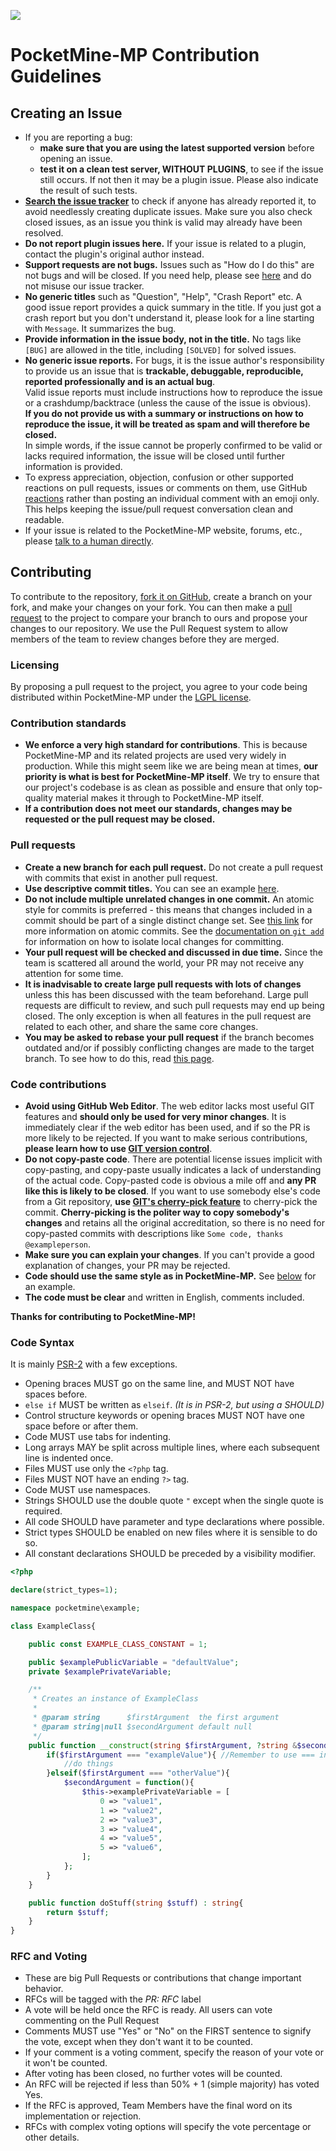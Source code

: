 ![](http://cdn.pocketmine.net/img/PocketMine-MP-h.png)

# PocketMine-MP Contribution Guidelines


## Creating an Issue
- If you are reporting a bug:
  - **make sure that you are using the latest supported version** before opening an issue.
  - **test it on a clean test server, WITHOUT PLUGINS**, to see if the issue still occurs. If not then it may be a plugin issue. Please also indicate the result of such tests.
- **[Search the issue tracker](https://github.com/pmmp/PocketMine-MP/issues?utf8=%E2%9C%93&q=is%3Aissue)** to check if anyone has already reported it, to avoid needlessly creating duplicate issues. Make sure you also check closed issues, as an issue you think is valid may already have been resolved.
- **Do not report plugin issues here.** If your issue is related to a plugin, contact the plugin's original author instead.
- **Support requests are not bugs.** Issues such as "How do I do this" are not bugs and will be closed. If you need help, please see [here](README.md#discussion) and do not misuse our issue tracker.
- **No generic titles** such as "Question", "Help", "Crash Report" etc. A good issue report provides a quick summary in the title. If you just got a crash report but you don't understand it, please look for a line starting with `Message`. It summarizes the bug.
- **Provide information in the issue body, not in the title.** No tags like `[BUG]` are allowed in the title, including `[SOLVED]` for solved issues.
- **No generic issue reports.** For bugs, it is the issue author's responsibility to provide us an issue that is **trackable, debuggable, reproducible, reported professionally and is an actual bug**.
<br>Valid issue reports must include instructions how to reproduce the issue or a crashdump/backtrace (unless the cause of the issue is obvious).
<br>**If you do not provide us with a summary or instructions on how to reproduce the issue, it will be treated as spam and will therefore be closed.**
<br>In simple words, if the issue cannot be properly confirmed to be valid or lacks required information, the issue will be closed until further information is provided.
- To express appreciation, objection, confusion or other supported reactions on pull requests, issues or comments on them, use GitHub [reactions](https://github.com/blog/2119-add-reactions-to-pull-requests-issues-and-comments) rather than posting an individual comment with an emoji only. This helps keeping the issue/pull request conversation clean and readable.
- If your issue is related to the PocketMine-MP website, forums, etc., please [talk to a human directly](README.md#discussion).



## Contributing
To contribute to the repository, [fork it on GitHub](https://github.com/pmmp/PocketMine-MP/fork), create a branch on your fork, and make your changes on your fork. You can then make a [pull request](https://github.com/pmmp/PocketMine-MP/pull/new) to the project to compare your branch to ours and propose your changes to our repository. We use the Pull Request system to allow members of the team to review changes before they are merged.

### Licensing
By proposing a pull request to the project, you agree to your code being distributed within PocketMine-MP under the [LGPL license](LICENSE).

### Contribution standards
- **We enforce a very high standard for contributions**. This is because PocketMine-MP and its related projects are used very widely in production. While this might seem like we are being mean at times, **our priority is what is best for PocketMine-MP itself**.
We try to ensure that our project's codebase is as clean as possible and ensure that only top-quality material makes it through to PocketMine-MP itself.
- **If a contribution does not meet our standards, changes may be requested or the pull request may be closed.**

### Pull requests
- **Create a new branch for each pull request.** Do not create a pull request with commits that exist in another pull request.
- **Use descriptive commit titles.** You can see an example [here](http://tbaggery.com/2008/04/19/a-note-about-git-commit-messages.html).
- **Do not include multiple unrelated changes in one commit.** An atomic style for commits is preferred - this means that changes included in a commit should be part of a single distinct change set. See [this link](https://www.freshconsulting.com/atomic-commits/) for more information on atomic commits. See the [documentation on `git add`](https://git-scm.com/docs/git-add) for information on how to isolate local changes for committing.
- **Your pull request will be checked and discussed in due time.** Since the team is scattered all around the world, your PR may not receive any attention for some time.
- **It is inadvisable to create large pull requests with lots of changes** unless this has been discussed with the team beforehand. Large pull requests are difficult to review, and such pull requests may end up being closed. The only exception is when all features in the pull request are related to each other, and share the same core changes.
- **You may be asked to rebase your pull request** if the branch becomes outdated and/or if possibly conflicting changes are made to the target branch. To see how to do this, read [this page](https://github.com/edx/edx-platform/wiki/How-to-Rebase-a-Pull-Request).

### Code contributions
- **Avoid using GitHub Web Editor**. The web editor lacks most useful GIT features and **should only be used for very minor changes**. It is immediately clear if the web editor has been used, and if so the PR is more likely to be rejected. If you want to make serious contributions, **please learn how to use [GIT version control](https://git-scm.com/)**.
- **Do not copy-paste code**. There are potential license issues implicit with copy-pasting, and copy-paste usually indicates a lack of understanding of the actual code. Copy-pasted code is obvious a mile off and **any PR like this is likely to be closed**. If you want to use somebody else's code from a Git repository, **use [GIT's cherry-pick feature](https://git-scm.com/docs/git-cherry-pick)** to cherry-pick the commit. **Cherry-picking is the politer way to copy somebody's changes** and retains all the original accreditation, so there is no need for copy-pasted commits with descriptions like `Some code, thanks @exampleperson`.
- **Make sure you can explain your changes**. If you can't provide a good explanation of changes, your PR may be rejected.
- **Code should use the same style as in PocketMine-MP.** See [below](#code-syntax) for an example.
- **The code must be clear** and written in English, comments included.


**Thanks for contributing to PocketMine-MP!**



### Code Syntax

It is mainly [PSR-2](https://github.com/php-fig/fig-standards/blob/master/accepted/PSR-1-basic-coding-standard.md) with a few exceptions.

- Opening braces MUST go on the same line, and MUST NOT have spaces before.
- `else if` MUST be written as `elseif`. _(It is in PSR-2, but using a SHOULD)_
- Control structure keywords or opening braces MUST NOT have one space before or after them.
- Code MUST use tabs for indenting.
- Long arrays MAY be split across multiple lines, where each subsequent line is indented once.
- Files MUST use only the `<?php` tag.
- Files MUST NOT have an ending `?>` tag.
- Code MUST use namespaces.
- Strings SHOULD use the double quote `"` except when the single quote is required.
- All code SHOULD have parameter and type declarations where possible.
- Strict types SHOULD be enabled on new files where it is sensible to do so.
- All constant declarations SHOULD be preceded by a visibility modifier.

```php
<?php

declare(strict_types=1);

namespace pocketmine\example;

class ExampleClass{

	public const EXAMPLE_CLASS_CONSTANT = 1;

	public $examplePublicVariable = "defaultValue";
	private $examplePrivateVariable;

	/**
	 * Creates an instance of ExampleClass
	 *
	 * @param string      $firstArgument  the first argument
	 * @param string|null $secondArgument default null
	 */
	public function __construct(string $firstArgument, ?string &$secondArgument = null){
		if($firstArgument === "exampleValue"){ //Remember to use === instead of == when possible
			//do things
		}elseif($firstArgument === "otherValue"){
			$secondArgument = function(){
				$this->examplePrivateVariable = [
					0 => "value1",
					1 => "value2",
					2 => "value3",
					3 => "value4",
					4 => "value5",
					5 => "value6",
				];
			};
		}
	}

	public function doStuff(string $stuff) : string{
		return $stuff;
	}
}
```

<!-- TODO: RFC and voting on the forums instead -->
### RFC and Voting
* These are big Pull Requests or contributions that change important behavior.
* RFCs will be tagged with the *PR: RFC* label
* A vote will be held once the RFC is ready. All users can vote commenting on the Pull Request
* Comments MUST use "Yes" or "No" on the FIRST sentence to signify the vote, except when they don't want it to be counted.
* If your comment is a voting comment, specify the reason of your vote or it won't be counted.
* After voting has been closed, no further votes will be counted.
* An RFC will be rejected if less than 50% + 1 (simple majority) has voted Yes.
* If the RFC is approved, Team Members have the final word on its implementation or rejection.
* RFCs with complex voting options will specify the vote percentage or other details.
